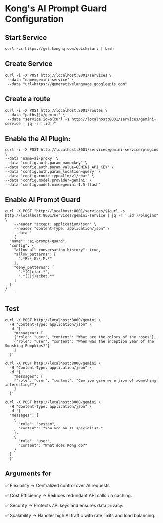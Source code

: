 # Kong's AI Prompt Guard Configuration

## Start Service

```shell
curl -Ls https://get.konghq.com/quickstart | bash
```

## Create Service

```shell
curl -i -X POST http://localhost:8001/services \
 --data "name=gemini-service" \
 --data "url=https://generativelanguage.googleapis.com"
```

## Create a route

```shell
curl -i -X POST http://localhost:8001/routes \
 --data "paths[]=/gemini" \
 --data "service.id=$(curl -s http://localhost:8001/services/gemini-service | jq -r '.id')"
```

## Enable the AI Plugin:

```shell
curl -i -X POST http://localhost:8001/services/gemini-service/plugins \
--data 'name=ai-proxy' \
--data 'config.auth.param_name=key' \
--data 'config.auth.param_value=GEMINI_API_KEY' \
--data 'config.auth.param_location=query' \
--data 'config.route_type=llm/v1/chat' \
--data 'config.model.provider=gemini' \
--data 'config.model.name=gemini-1.5-flash'
```

## Enable AI Prompt Guard

```shell
curl -X POST "http://localhost:8001/services/$(curl -s http://localhost:8001/services/gemini-service | jq -r '.id')/plugins" \
    --header "accept: application/json" \
    --header "Content-Type: application/json" \
    --data '
    {
  "name": "ai-prompt-guard",
  "config": {
    "allow_all_conversation_history": true,
    "allow_patterns": [
      ".*R\\.E\\.M.*"
    ],
    "deny_patterns": [
      ".*(C|c)ar.*",
      ".*(J|j)acket.*"
    ]
  }
}
    '
```

## Test

```shell
curl -X POST http://localhost:8000/gemini \
  -H "Content-Type: application/json" \
  -d '{
    "messages": [
    {"role": "user", "content": "What are the colors of the roses"},
    {"role": "user", "content": "When was the inception year of The Smashing Pumpkins?"}
    ]
  }'
```

```shell
curl -X POST http://localhost:8000/gemini \
  -H "Content-Type: application/json" \
  -d '{
    "messages": [
    {"role": "user", "content": "Can you give me a json of something interesting?"}
    ]
  }'
```

```shell
curl -X POST http://localhost:8000/gemini \
  -H "Content-Type: application/json" \
  -d '{
  "messages": [
    {
      "role": "system",
      "content": "You are an IT specialist."
    },
    {
      "role": "user",
      "content": "What does Kong do?"
    }
  ]
  }'
```

## Arguments for

✅ Flexibility → Centralized control over AI requests.

✅ Cost Efficiency → Reduces redundant API calls via caching.

✅ Security → Protects API keys and ensures data privacy.

✅ Scalability → Handles high AI traffic with rate limits and load balancing.
